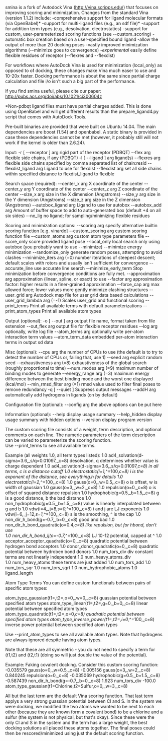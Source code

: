 smina is a fork of Autodock Vina (http://vina.scripps.edu/) that 
focuses on improving scoring and minimization.  Changes from the
standard Vina (version 1.1.2) include:
 -comprehensive support for ligand molecular formats (via OpenBabel)*
 -support for multi-ligand files (e.g., an sdf file)*
 -support for addition term types (e.g., desolvation, electrostatics)
 -support for custom, user-parameterized scoring functions (see --custom_scoring)
 -automatic box creation based on a user-specified bound ligand
 -allow the output of more than 20 docking poses
 -vastly improved minimization algorithms (--minimize goes to convergence)
 -*experimental* easily define flexible residues of receptor (--flexres and --flexdist)
 
For workflows where AutoDock Vina is used for minimization (local_only) 
as opposed to of docking, these changes make Vina much easer to use and 
10-20x faster. Docking performance is about the same since partial charge 
calculation and file i/o isn't such a big part of the performance.

If you find smina useful, please cite our paper: 
http://pubs.acs.org/doi/abs/10.1021/ci300604z

*Non-pdbqt ligand files must have partial charges added.  This is done
using OpenBabel and will get different results than the prepare_ligand4.py
script that comes with AutoDock Tools.

Pre-built binaries are provided that were built on Ubuntu 14.04.  The main
dependencies are boost (1.54) and openbabel.  A static binary is provided
in case these dependencies cannot be met (however, it probably still will
not work if the kernel is older than 2.6.24).

Input:
  -r [ --receptor ] arg rigid part of the receptor (PDBQT)
  --flex arg            flexible side chains, if any (PDBQT)
  -l [ --ligand ] arg   ligand(s)
  --flexres arg         flexible side chains specified by comma separated list 
                        of chain:resid
  --flexdist_ligand arg Ligand to use for flexdist
  --flexdist arg        set all side chains within specified distance to 
                        flexdist_ligand to flexible

Search space (required):
  --center_x arg        X coordinate of the center
  --center_y arg        Y coordinate of the center
  --center_z arg        Z coordinate of the center
  --size_x arg          size in the X dimension (Angstroms)
  --size_y arg          size in the Y dimension (Angstroms)
  --size_z arg          size in the Z dimension (Angstroms)
  --autobox_ligand arg  Ligand to use for autobox
  --autobox_add arg     Amount of buffer space to add to auto-generated box 
                        (default +4 on all six sides)
  --no_lig              no ligand; for sampling/minimizing flexible residues

Scoring and minimization options:
  --scoring arg                specify alternative builtin scoring function [e.g. vinardo]
  --custom_scoring arg         custom scoring function file
  --custom_atoms arg           custom atom type parameters file
  --score_only                 score provided ligand pose
  --local_only                 local search only using autobox (you probably 
                               want to use --minimize)
  --minimize                   energy minimization
  --randomize_only             generate random poses, attempting to avoid 
                               clashes
  --minimize_iters arg (=0)    number iterations of steepest descent; default 
                               scales with rotors and usually isn't sufficient 
                               for convergence
  --accurate_line              use accurate line search
  --minimize_early_term        Stop minimization before convergence conditions 
                               are fully met.
  --approximation arg          approximation (linear, spline, or exact) to use
  --factor arg                 approximation factor: higher results in a 
                               finer-grained approximation
  --force_cap arg              max allowed force; lower values more gently 
                               minimize clashing structures
  --user_grid arg              Autodock map file for user grid data based 
                               calculations
  --user_grid_lambda arg (=-1) Scales user_grid and functional scoring
  --print_terms                Print all available terms with default 
                               parameterizations
  --print_atom_types           Print all available atom types

Output (optional):
  -o [ --out ] arg      output file name, format taken from file extension
  --out_flex arg        output file for flexible receptor residues
  --log arg             optionally, write log file
  --atom_terms arg      optionally write per-atom interaction term values
  --atom_term_data      embedded per-atom interaction terms in output sd data

Misc (optional):
  --cpu arg                  the number of CPUs to use (the default is to try 
                             to detect the number of CPUs or, failing that, use
                             1)
  --seed arg                 explicit random seed
  --exhaustiveness arg (=8)  exhaustiveness of the global search (roughly 
                             proportional to time)
  --num_modes arg (=9)       maximum number of binding modes to generate
  --energy_range arg (=3)    maximum energy difference between the best binding
                             mode and the worst one displayed (kcal/mol)
  --min_rmsd_filter arg (=1) rmsd value used to filter final poses to remove 
                             redundancy
  -q [ --quiet ]             Suppress output messages
  --addH arg                 automatically add hydrogens in ligands (on by 
                             default)

Configuration file (optional):
  --config arg          the above options can be put here

Information (optional):
  --help                display usage summary
  --help_hidden         display usage summary with hidden options
  --version             display program version






The custom scoring file consists of a weight, term description, and optional
comments on each line.  The numeric parameters of the term description 
can be varied to parameterize the scoring function.  
Use --print_terms to see all available terms.

Example (all weights 1.0, all term types listed):
1.0  ad4_solvation(d-sigma=3.6,_s/q=0.01097,_c=8)  desolvation, q determines whether value is charge dependent
1.0  ad4_solvation(d-sigma=3.6,_s/q=0.01097,_c=8)  in all terms, c is a distance cutoff
1.0  electrostatic(i=1,_^=100,_c=8)	i is the exponent of the distance, see everything.h for details
1.0  electrostatic(i=2,_^=100,_c=8)
1.0  gauss(o=0,_w=0.5,_c=8)		o is offset, w is width of gaussian
1.0  gauss(o=3,_w=2,_c=8)
1.0  repulsion(o=0,_c=8)	o is offset of squared distance repulsion
1.0  hydrophobic(g=0.5,_b=1.5,_c=8)		g is a good distance, b the bad distance
1.0  non_hydrophobic(g=0.5,_b=1.5,_c=8)	value is linearly interpolated between g and b
1.0  vdw(i=4,_j=8,_s=0,_^=100,_c=8)	i and j are LJ exponents
1.0  vdw(i=6,_j=12,_s=1,_^=100,_c=8) s is the smoothing, ^ is the cap
1.0  non_dir_h_bond(g=-0.7,_b=0,_c=8)	good and bad
1.0  non_dir_h_bond_quadratic(o=0.4,_c=8) like repulsion, but for hbond, don't use	
1.0  non_dir_h_bond_lj(o=-0.7,_^=100,_c=8)	LJ 10-12 potential, capped at ^
1.0 acceptor_acceptor_quadratic(o=0,_c=8)	quadratic potential between hydrogen bond acceptors
1.0 donor_donor_quadratic(o=0,_c=8)	quadratic potential between hydroben bond donors
1.0  num_tors_div	div constant terms are not linearly independent
1.0  num_heavy_atoms_div	
1.0  num_heavy_atoms	these terms are just added
1.0  num_tors_add
1.0  num_tors_sqr
1.0  num_tors_sqrt
1.0  num_hydrophobic_atoms
1.0  ligand_length


Atom Type Terms
You can define custom functionals between pairs of specific atom types:

atom_type_gaussian(t1=,t2=,o=0,_w=0,_c=8)	guassian potential between specified atom types
atom_type_linear(t1=,t2=,g=0,_b=0,_c=8)	linear potential between specified atom types
atom_type_quadratic(t1=,t2=,o=0,_c=8)	quadratic potential between specified atom types
atom_type_inverse_power(t1=,t2=,i=0,_^=100,_c=8)	inverse power potential between specified atom types

Use --print_atom_types to see all available atom types. Note that hydrogens
are always ignored despite having atom types.

Note that these are all symmetric - you do not need to specify a term for
(t1,t2) and (t2,t1) (doing so will just double the value of the potential).

Example:  Faking covalent docking.  Consider this custom scoring function:
-0.035579    gauss(o=0,_w=0.5,_c=8)
-0.005156    gauss(o=3,_w=2,_c=8)
0.840245     repulsion(o=0,_c=8)
-0.035069    hydrophobic(g=0.5,_b=1.5,_c=8)
-0.587439    non_dir_h_bond(g=-0.7,_b=0,_c=8)
1.923        num_tors_div
-100.0       atom_type_gaussian(t1=Chlorine,t2=Sulfur,o=0,_w=3,_c=8)

All but the last term are the default Vina scoring function.  That last
term applys a very strong guassian potential between Cl and S.  In the
system we were docking, we modified the two atoms we wanted to be next
to each other (because they are known form a covalent bond) to be a chlorine
and a sulfur (the system is not physical, but that's okay).  Since these
were the only Cl and S in the system and the term has a large weight,
the best docking solutions all placed these atoms together.
The final poses could then be rescored/minimized using just the default
scoring function.

